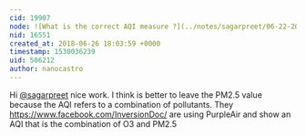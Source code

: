 ```yaml
---
cid: 19907
node: ![What is the correct AQI measure ?](../notes/sagarpreet/06-22-2018/what-is-the-correct-aqi-measure)
nid: 16551
created_at: 2018-06-26 18:03:59 +0000
timestamp: 1530036239
uid: 506212
author: nanocastro
---
```


Hi  [@sagarpreet](/profile/sagarpreet) nice work. I think is better to leave the PM2.5 value because the AQI refers to a combination of pollutants. They https://www.facebook.com/InversionDoc/ are using PurpleAir
and show an AQI that is the combination of O3 and PM2.5